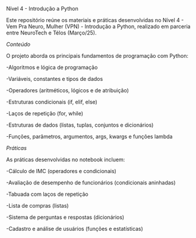 Nível 4 - Introdução a Python

Este repositório reúne os materiais e práticas desenvolvidas no Nível 4 - Vem Pra Neuro, Mulher (VPN) - Introdução a Python, realizado em parceria entre NeuroTech e Télos (Março/25).

*Conteúdo*

O projeto aborda os principais fundamentos de programação com Python:

-Algoritmos e lógica de programação

-Variáveis, constantes e tipos de dados

-Operadores (aritméticos, lógicos e de atribuição)

-Estruturas condicionais (if, elif, else)

-Laços de repetição (for, while)

-Estruturas de dados (listas, tuplas, conjuntos e dicionários)

-Funções, parâmetros, argumentos, args, kwargs e funções lambda


 *Práticas*


As práticas desenvolvidas no notebook incluem:

-Cálculo de IMC (operadores e condicionais)

-Avaliação de desempenho de funcionários (condicionais aninhadas)

-Tabuada com laços de repetição

-Lista de compras (listas)

-Sistema de perguntas e respostas (dicionários)

-Cadastro e análise de usuários (funções e estatísticas)
